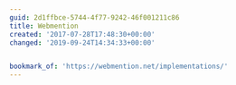 ```yaml
---
guid: 2d1ffbce-5744-4f77-9242-46f001211c86
title: Webmention
created: '2017-07-28T17:48:30+00:00'
changed: '2019-09-24T14:34:33+00:00'


bookmark_of: 'https://webmention.net/implementations/'
---
```




